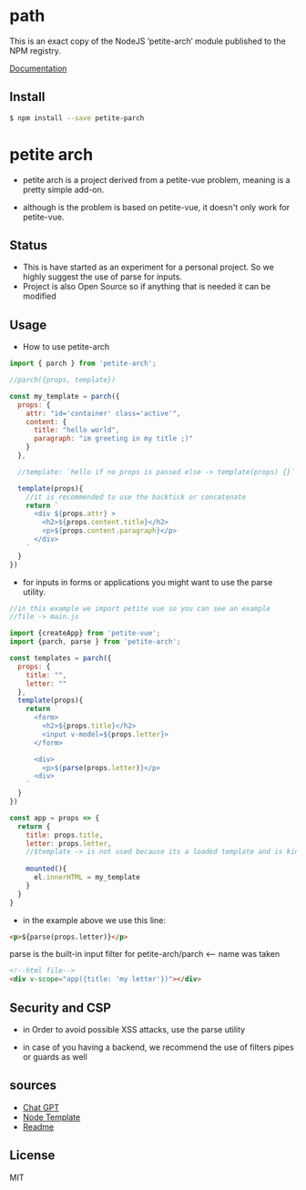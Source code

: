 # path

This is an exact copy of the NodeJS ’petite-arch’ module published to the NPM registry. 

[Documentation](http://nodejs.org/docs/latest/api/parch.html)

## Install

```sh
$ npm install --save petite-parch
```

# petite arch

- petite arch is a project derived from a petite-vue problem, meaning is a pretty simple add-on.

- although is the problem is based on petite-vue, it doesn't only work for petite-vue.


## Status

- This is have started as an experiment for a personal project. So we highly suggest the use of parse for inputs.
- Project is also Open Source so if anything that is needed it can be modified

## Usage

- How to use petite-arch

```js
import { parch } from 'petite-arch';

//parch({props, template})

const my_template = parch({
  props: {
    attr: "id='container' class='active'",
    content: {
      title: "hello world",
      paragraph: "im greeting in my title ;)"
    }
  },

  //template: `hello if no props is passed else -> template(props) {}`

  template(props){
    //it is recommended to use the backtick or concatenate
    return `
      <div ${props.attr} >
        <h2>${props.content.title}</h2>
        <p>${props.content.paragraph}</p>
      </div>
    `
  }
})
```

- for inputs in forms or applications you might want to use the parse utility.

```js
//in this example we import petite vue so you can see an example
//file -> main.js

import {createApp} from 'petite-vue';
import {parch, parse } from 'petite-arch';

const templates = parch({
  props: {
    title: "",
    letter: ""
  },
  template(props){
    return `
      <form>
        <h2>${props.title}</h2>
        <input v-model=${props.letter}>
      </form>

      <div>
        <p>${parse(props.letter)}</p>
      <div>
    `
  }
})

const app = props => {
  return {
    title: props.title,
    letter: props.letter,
    //$template -> is not used because its a loaded template and is kind of like static so instead el.innerHTML is used
    
    mounted(){
      el.innerHTML = my_template
    }
  }
}
```
- in the example above we use this line: 
```html 
<p>${parse(props.letter)}</p>
```
parse is the built-in input filter for petite-arch/parch <-- name was taken

```html
<!--html file-->
<div v-scope="app({title: 'my letter'})"></div>
```


## Security and CSP
- in Order to avoid possible XSS attacks, use the parse utility

- in case of you having a backend, we recommend  the use of filters pipes or guards as well

## sources
- [Chat GPT](https://chatgpt.com/chat)
- [Node Template](https://github.com/jinder)
- [Readme](https://github.com/vuejs/petite-vue)

## License

MIT
